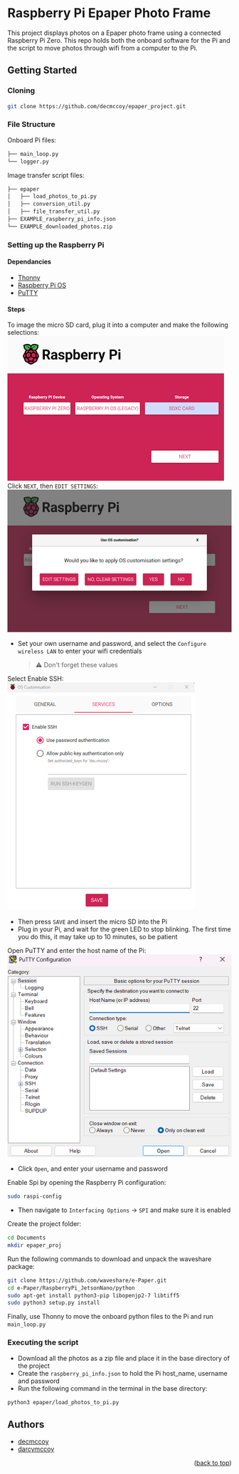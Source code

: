 <a id="readme-top"></a>

# Raspberry Pi Epaper Photo Frame

This project displays photos on a Epaper photo frame using a connected Raspberry Pi Zero. 
This repo holds both the onboard software for the Pi and the script to move photos through wifi from a computer to the Pi.

## Getting Started

### Cloning

```bash
git clone https://github.com/decmccoy/epaper_project.git
```

### File Structure

Onboard Pi files:
```bash
├── main_loop.py
└── logger.py
```
Image transfer script files:
```bash
├── epaper
│   ├── load_photos_to_pi.py
│   ├── conversion_util.py
│   ├── file_transfer_util.py
├── EXAMPLE_raspberry_pi_info.json
└── EXAMPLE_downloaded_photos.zip
```

### Setting up the Raspberry Pi

#### Dependancies

- [Thonny](https://thonny.org/)
- [Raspberry Pi OS](https://www.raspberrypi.com/software/)
- [PuTTY](https://www.chiark.greenend.org.uk/~sgtatham/putty/latest.html)

#### Steps

To image the micro SD card, plug it into a computer and make the following selections:<br/>
![Pi imager menu](docs/assets/pi_imager_menu.png)<br/>
Click `NEXT`, then `EDIT SETTINGS`:<br/>
![OS options menu](docs/assets/os_options_menu.png)<br/>
- Set your own username and password, and select the `Configure wireless LAN` to enter your wifi credentials
    > ⚠️ Don't forget these values

Select Enable SSH:<br/>
![OS customisation](docs/assets/os_customisation.png)<br/>
- Then press `SAVE` and insert the micro SD into the Pi
- Plug in your Pi, and wait for the green LED to stop blinking. The first time you do this, it may take up to 10 minutes, so be patient

Open PuTTY and enter the host name of the Pi:<br/>
![Putty Configuration](docs/assets/putty_configuration.png)<br/>
- Click `Open`, and enter your username and password

Enable Spi by opening the Raspberry Pi configuration:
```bash
sudo raspi-config
```
- Then navigate to `Interfacing Options` -> `SPI` and make sure it is enabled

Create the project folder:
```bash
cd Documents
mkdir epaper_proj
```
Run the following commands to download and unpack the waveshare package:
```bash
git clone https://github.com/waveshare/e-Paper.git
cd e-Paper/RaspberryPi_JetsonNano/python
sudo apt-get install python3-pip libopenjp2-7 libtiff5
sudo python3 setup.py install
```
Finally, use Thonny to move the onboard python files to the Pi and run `main_loop.py`

### Executing the script

- Download all the photos as a zip file and place it in the base directory of the project
- Create the `raspberry_pi_info.json` to hold the Pi host_name, username and password
- Run the following command in the terminal in the base directory:
```bash
python3 epaper/load_photos_to_pi.py
```

## Authors

- [decmccoy](https://github.com/decmccoy)
- [darcymccoy](https://github.com/darcymccoy)

<p align="right">(<a href="#readme-top">back to top</a>)</p>